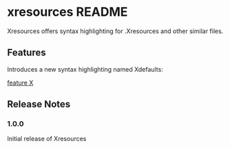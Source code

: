 # xresources README

Xresources offers syntax highlighting for .Xresources and other similar files.

## Features

Introduces a new syntax highlighting named Xdefaults:

[feature X](images/example.png)

## Release Notes

### 1.0.0

Initial release of Xresources
